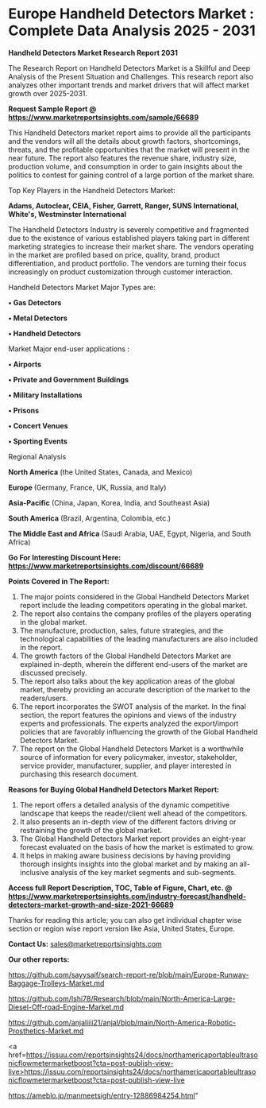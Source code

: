 # Europe Handheld Detectors Market : Complete Data Analysis 2025 - 2031

<strong>Handheld Detectors Market Research Report 2031</strong>

The Research Report on Handheld Detectors Market is a Skillful and Deep Analysis of the Present Situation and Challenges. This research report also analyzes other important trends and market drivers that will affect market growth over 2025-2031.

<strong>Request Sample Report @ <a href=https://www.marketreportsinsights.com/sample/66689>https://www.marketreportsinsights.com/sample/66689</a></strong>

This Handheld Detectors market report aims to provide all the participants and the vendors will all the details about growth factors, shortcomings, threats, and the profitable opportunities that the market will present in the near future. The report also features the revenue share, industry size, production volume, and consumption in order to gain insights about the politics to contest for gaining control of a large portion of the market share.

Top Key Players in the Handheld Detectors Market:

<strong>Adams, Autoclear, CEIA, Fisher, Garrett, Ranger, SUNS International, White&#39;s, Westminster International</strong>

The Handheld Detectors Industry is severely competitive and fragmented due to the existence of various established players taking part in different marketing strategies to increase their market share. The vendors operating in the market are profiled based on price, quality, brand, product differentiation, and product portfolio. The vendors are turning their focus increasingly on product customization through customer interaction.

Handheld Detectors Market Major Types are:

<strong>• Gas Detectors

• Metal Detectors

• Handheld Detectors</strong>

Market Major end-user applications :

<strong>• Airports

• Private and Government Buildings

• Military Installations

• Prisons

• Concert Venues

• Sporting Events</strong>

Regional Analysis

</u><strong><b>North America</b></strong> (the United States, Canada, and Mexico)

<strong><b>Europe </b></strong>(Germany, France, UK, Russia, and Italy)

<strong><b>Asia-Pacific</b></strong> (China, Japan, Korea, India, and Southeast Asia)

<strong><b>South America</b></strong> (Brazil, Argentina, Colombia, etc.)

<strong><b>The Middle East and Africa</b></strong> (Saudi Arabia, UAE, Egypt, Nigeria, and South Africa)

<strong>Go For Interesting Discount Here: <a href=https://www.marketreportsinsights.com/discount/66689>https://www.marketreportsinsights.com/discount/66689</a></strong>

<strong>Points Covered in The Report:</strong>
<ol>
  <li>The major points considered in the Global Handheld Detectors Market report include the leading competitors operating in the global market.</li>
  <li>The report also contains the company profiles of the players operating in the global market.</li>
  <li>The manufacture, production, sales, future strategies, and the technological capabilities of the leading manufacturers are also included in the report.</li>
  <li>The growth factors of the Global Handheld Detectors Market are explained in-depth, wherein the different end-users of the market are discussed precisely.</li>
  <li>The report also talks about the key application areas of the global market, thereby providing an accurate description of the market to the readers/users.</li>
  <li>The report incorporates the SWOT analysis of the market. In the final section, the report features the opinions and views of the industry experts and professionals. The experts analyzed the export/import policies that are favorably influencing the growth of the Global Handheld Detectors Market.</li>
  <li>The report on the Global Handheld Detectors Market is a worthwhile source of information for every policymaker, investor, stakeholder, service provider, manufacturer, supplier, and player interested in purchasing this research document.</li>
</ol>
<strong>Reasons for Buying Global Handheld Detectors Market Report:</strong>

<ol>
  <li>The report offers a detailed analysis of the dynamic competitive landscape that keeps the reader/client well ahead of the competitors.</li>
  <li>It also presents an in-depth view of the different factors driving or restraining the growth of the global market.</li>
  <li>The Global Handheld Detectors Market report provides an eight-year forecast evaluated on the basis of how the market is estimated to grow.</li>
  <li>It helps in making aware business decisions by having providing thorough insights insights into the global market and by making an all-inclusive analysis of the key market segments and sub-segments.</li>
</ol>
<strong>Access full Report Description, TOC, Table of Figure, Chart, etc. @ <a href=https://www.marketreportsinsights.com/industry-forecast/handheld-detectors-market-growth-and-size-2021-66689>https://www.marketreportsinsights.com/industry-forecast/handheld-detectors-market-growth-and-size-2021-66689</a></strong>


Thanks for reading this article; you can also get individual chapter wise section or region wise report version like Asia, United States, Europe.

<strong>Contact Us:</strong>
sales@marketreportsinsights.com

<strong>Our other reports:</strong>

<a href=https://github.com/sayysaif/search-report-re/blob/main/Europe-Runway-Baggage-Trolleys-Market.md>https://github.com/sayysaif/search-report-re/blob/main/Europe-Runway-Baggage-Trolleys-Market.md</a>

<a href=https://github.com/Ishi78/Research/blob/main/North-America-Large-Diesel-Off-road-Engine-Market.md>https://github.com/Ishi78/Research/blob/main/North-America-Large-Diesel-Off-road-Engine-Market.md</a>

<a href=https://github.com/anjaliiii21/anjal/blob/main/North-America-Robotic-Prosthetics-Market.md>https://github.com/anjaliiii21/anjal/blob/main/North-America-Robotic-Prosthetics-Market.md</a>

<a href=https://issuu.com/reportsinsights24/docs/northamericaportableultrasonicflowmetermarketboost?cta=post-publish-view-live>https://issuu.com/reportsinsights24/docs/northamericaportableultrasonicflowmetermarketboost?cta=post-publish-view-live</a>

<a href=https://ameblo.jp/manmeetsigh/entry-12886984254.html>https://ameblo.jp/manmeetsigh/entry-12886984254.html</a>"
